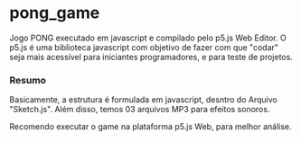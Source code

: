 # pong_game
Jogo PONG executado em javascript e compilado pelo p5.js Web Editor. O p5.js é uma biblioteca javascript com objetivo de fazer com que "codar" seja mais acessível para iniciantes programadores, e para teste de projetos. 

### Resumo
Basicamente, a estrutura é formulada em javascript, desntro do Arquivo "Sketch.js". Além disso, temos 03 arquivos MP3 para efeitos sonoros.

Recomendo executar o game na plataforma p5.js Web, para melhor análise. 
